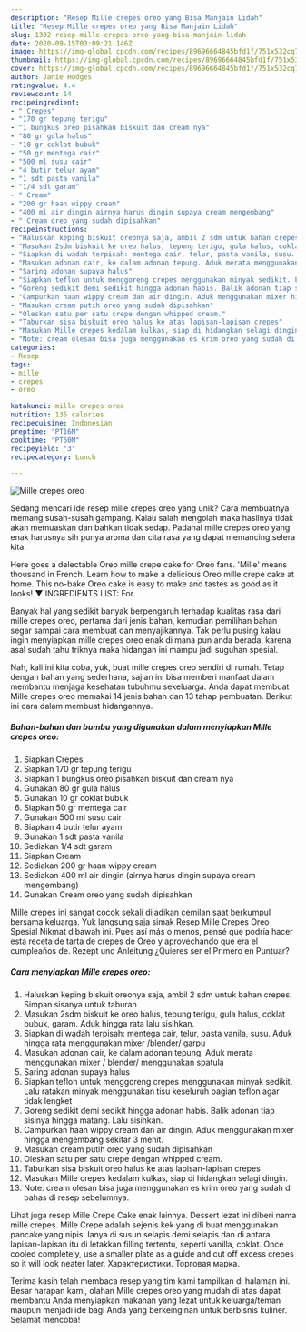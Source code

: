 ```yaml
---
description: "Resep Mille crepes oreo yang Bisa Manjain Lidah"
title: "Resep Mille crepes oreo yang Bisa Manjain Lidah"
slug: 1302-resep-mille-crepes-oreo-yang-bisa-manjain-lidah
date: 2020-09-15T03:09:21.146Z
image: https://img-global.cpcdn.com/recipes/89696664845bfd1f/751x532cq70/mille-crepes-oreo-foto-resep-utama.jpg
thumbnail: https://img-global.cpcdn.com/recipes/89696664845bfd1f/751x532cq70/mille-crepes-oreo-foto-resep-utama.jpg
cover: https://img-global.cpcdn.com/recipes/89696664845bfd1f/751x532cq70/mille-crepes-oreo-foto-resep-utama.jpg
author: Janie Hodges
ratingvalue: 4.4
reviewcount: 14
recipeingredient:
- " Crepes"
- "170 gr tepung terigu"
- "1 bungkus oreo pisahkan biskuit dan cream nya"
- "80 gr gula halus"
- "10 gr coklat bubuk"
- "50 gr mentega cair"
- "500 ml susu cair"
- "4 butir telur ayam"
- "1 sdt pasta vanila"
- "1/4 sdt garam"
- " Cream"
- "200 gr haan wippy cream"
- "400 ml air dingin airnya harus dingin supaya cream mengembang"
- " Cream oreo yang sudah dipisahkan"
recipeinstructions:
- "Haluskan keping biskuit oreonya saja, ambil 2 sdm untuk bahan crepes. Simpan sisanya untuk taburan"
- "Masukan 2sdm biskuit ke oreo halus, tepung terigu, gula halus, coklat bubuk, garam. Aduk hingga rata lalu sisihkan."
- "Siapkan di wadah terpisah: mentega cair, telur, pasta vanila, susu. Aduk hingga rata menggunakan mixer /blender/ garpu"
- "Masukan adonan cair, ke dalam adonan tepung. Aduk merata menggunakan mixer / blender/ menggunakan spatula"
- "Saring adonan supaya halus"
- "Siapkan teflon untuk menggoreng crepes menggunakan minyak sedikit. Lalu ratakan minyak menggunakan tisu keseluruh bagian teflon agar tidak lengket"
- "Goreng sedikit demi sedikit hingga adonan habis. Balik adonan tiap sisinya hingga matang. Lalu sisihkan."
- "Campurkan haan wippy cream dan air dingin. Aduk menggunakan mixer hingga mengembang sekitar 3 menit."
- "Masukan cream putih oreo yang sudah dipisahkan"
- "Oleskan satu per satu crepe dengan whipped cream."
- "Taburkan sisa biskuit oreo halus ke atas lapisan-lapisan crepes"
- "Masukan Mille crepes kedalam kulkas, siap di hidangkan selagi dingin."
- "Note: cream olesan bisa juga menggunakan es krim oreo yang sudah di bahas di resep sebelumnya."
categories:
- Resep
tags:
- mille
- crepes
- oreo

katakunci: mille crepes oreo 
nutrition: 135 calories
recipecuisine: Indonesian
preptime: "PT16M"
cooktime: "PT60M"
recipeyield: "3"
recipecategory: Lunch

---
```



![Mille crepes oreo](https://img-global.cpcdn.com/recipes/89696664845bfd1f/751x532cq70/mille-crepes-oreo-foto-resep-utama.jpg)

Sedang mencari ide resep mille crepes oreo yang unik? Cara membuatnya memang susah-susah gampang. Kalau salah mengolah maka hasilnya tidak akan memuaskan dan bahkan tidak sedap. Padahal mille crepes oreo yang enak harusnya sih punya aroma dan cita rasa yang dapat memancing selera kita.

Here goes a delectable Oreo mille crepe cake for Oreo fans. &#39;Mille&#39; means thousand in French. Learn how to make a delicious Oreo mille crepe cake at home. This no-bake Oreo cake is easy to make and tastes as good as it looks! ▼ INGREDIENTS LIST: For.

Banyak hal yang sedikit banyak berpengaruh terhadap kualitas rasa dari mille crepes oreo, pertama dari jenis bahan, kemudian pemilihan bahan segar sampai cara membuat dan menyajikannya. Tak perlu pusing kalau ingin menyiapkan mille crepes oreo enak di mana pun anda berada, karena asal sudah tahu triknya maka hidangan ini mampu jadi suguhan spesial.


Nah, kali ini kita coba, yuk, buat mille crepes oreo sendiri di rumah. Tetap dengan bahan yang sederhana, sajian ini bisa memberi manfaat dalam membantu menjaga kesehatan tubuhmu sekeluarga. Anda dapat membuat Mille crepes oreo memakai 14 jenis bahan dan 13 tahap pembuatan. Berikut ini cara dalam membuat hidangannya.

<!--inarticleads1-->

##### Bahan-bahan dan bumbu yang digunakan dalam menyiapkan Mille crepes oreo:

1. Siapkan  Crepes
1. Siapkan 170 gr tepung terigu
1. Siapkan 1 bungkus oreo pisahkan biskuit dan cream nya
1. Gunakan 80 gr gula halus
1. Gunakan 10 gr coklat bubuk
1. Siapkan 50 gr mentega cair
1. Gunakan 500 ml susu cair
1. Siapkan 4 butir telur ayam
1. Gunakan 1 sdt pasta vanila
1. Sediakan 1/4 sdt garam
1. Siapkan  Cream
1. Sediakan 200 gr haan wippy cream
1. Sediakan 400 ml air dingin (airnya harus dingin supaya cream mengembang)
1. Gunakan  Cream oreo yang sudah dipisahkan


Mille crepes ini sangat cocok sekali dijadikan cemilan saat berkumpul bersama keluarga. Yuk langsung saja simak Resep Mille Crepes Oreo Spesial Nikmat dibawah ini. Pues así más o menos, pensé que podría hacer esta receta de tarta de crepes de Oreo y aprovechando que era el cumpleaños de. Rezept und Anleitung ¿Quieres ser el Primero en Puntuar? 

<!--inarticleads2-->

##### Cara menyiapkan Mille crepes oreo:

1. Haluskan keping biskuit oreonya saja, ambil 2 sdm untuk bahan crepes. Simpan sisanya untuk taburan
1. Masukan 2sdm biskuit ke oreo halus, tepung terigu, gula halus, coklat bubuk, garam. Aduk hingga rata lalu sisihkan.
1. Siapkan di wadah terpisah: mentega cair, telur, pasta vanila, susu. Aduk hingga rata menggunakan mixer /blender/ garpu
1. Masukan adonan cair, ke dalam adonan tepung. Aduk merata menggunakan mixer / blender/ menggunakan spatula
1. Saring adonan supaya halus
1. Siapkan teflon untuk menggoreng crepes menggunakan minyak sedikit. Lalu ratakan minyak menggunakan tisu keseluruh bagian teflon agar tidak lengket
1. Goreng sedikit demi sedikit hingga adonan habis. Balik adonan tiap sisinya hingga matang. Lalu sisihkan.
1. Campurkan haan wippy cream dan air dingin. Aduk menggunakan mixer hingga mengembang sekitar 3 menit.
1. Masukan cream putih oreo yang sudah dipisahkan
1. Oleskan satu per satu crepe dengan whipped cream.
1. Taburkan sisa biskuit oreo halus ke atas lapisan-lapisan crepes
1. Masukan Mille crepes kedalam kulkas, siap di hidangkan selagi dingin.
1. Note: cream olesan bisa juga menggunakan es krim oreo yang sudah di bahas di resep sebelumnya.


Lihat juga resep Mille Crepe Cake enak lainnya. Dessert lezat ini diberi nama mille crepes. Mille Crepe adalah sejenis kek yang di buat menggunakan pancake yang nipis. Ianya di susun selapis demi selapis dan di antara lapisan-lapisan itu di letakkan filling tertentu, seperti vanilla, coklat. Once cooled completely, use a smaller plate as a guide and cut off excess crepes so it will look neater later. Характеристики. Торговая марка. 

Terima kasih telah membaca resep yang tim kami tampilkan di halaman ini. Besar harapan kami, olahan Mille crepes oreo yang mudah di atas dapat membantu Anda menyiapkan makanan yang lezat untuk keluarga/teman maupun menjadi ide bagi Anda yang berkeinginan untuk berbisnis kuliner. Selamat mencoba!
